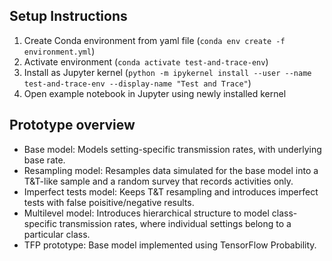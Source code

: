## Setup Instructions

1. Create Conda environment from yaml file (`conda env create -f environment.yml`)
2. Activate environment (`conda activate test-and-trace-env`)
3. Install as Jupyter kernel (`python -m ipykernel install --user --name test-and-trace-env --display-name "Test and Trace"`)
4. Open example notebook in Jupyter using newly installed kernel

## Prototype overview
- Base model: Models setting-specific transmission rates, with underlying base rate.
- Resampling model: Resamples data simulated for the base model into a T&T-like sample and a random survey that records activities only.
- Imperfect tests model: Keeps T&T resampling and introduces imperfect tests with false poisitive/negative results.
- Multilevel model: Introduces hierarchical structure to model class-specific transmission rates, where individual settings belong to a particular class.
- TFP prototype: Base model implemented using TensorFlow Probability.

 
